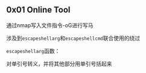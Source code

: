 ## 0x01 Online Tool

通过nmap写入文件指令-oG进行写马

涉及到`escapeshellarg`和`escapeshellcmd`联合使用的绕过

`escapeshellarg`函数：

对单引号转义，并将其他部分用单引号括起来



